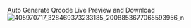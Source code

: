 Auto Generate Qrcode Live Preview  and Download
![405970717_328469373233185_2008853677065593956_n](https://github.com/MbotixTech/Generate-Qr/assets/143667670/8ba081d5-6ca9-4eae-9014-f848759c7af5)
